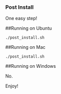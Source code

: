 ### Post Install
One easy step!

##Running on Ubuntu

    ./post_install.sh

##Running on Mac

	./post_install.sh

##Running on Windows

No.

Enjoy!
